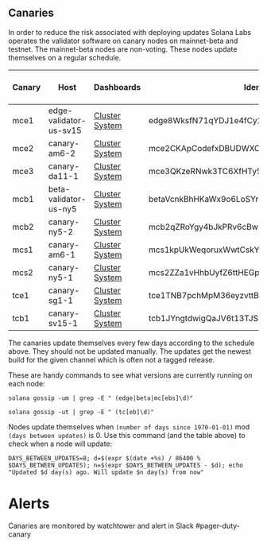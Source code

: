 ## Canaries
In order to reduce the risk associated with deploying updates Solana Labs operates the validator software on canary nodes on mainnet-beta
and testnet. The mainnet-beta nodes are non-voting. These nodes update themselves on a regular schedule.



|Canary|Host|Dashboards|Identity|Cluster|Channel|Days between updates|
|------|----|----------|--------|-------|-------|-------------------:|
|mce1|edge-validator-us-sv15|[Cluster](https://metrics.solana.com:3000/d/monitor-beta/cluster-telemetry-beta?orgId=1&var-datasource=InfluxDB_main-beta&var-testnet=mainnet-beta&var-hostid=edge8WksfN71qYDJ1e4fCy2WfKg19fXU5zuztDi9uTM) [System](https://metrics.solana.com:3000/d/rYdddlPWkk/system-metrics-full?orgId=1&var-DS_PROMETHEUS=Metrics-Prometheus&var-job=All&var-node=edge-validator-us-sv15:9100&var-diskdevices=%5Ba-z%5D%2B%7Cnvme%5B0-9%5D%2Bn%5B0-9%5D%2B&refresh=5m&from=now-15m&to=now)|edge8WksfN71qYDJ1e4fCy2WfKg19fXU5zuztDi9uTM|mainnet-beta|edge|2|
|mce2|canary-am6-2|[Cluster](https://metrics.solana.com:3000/d/monitor-beta/cluster-telemetry-beta?orgId=1&var-datasource=InfluxDB_main-beta&var-testnet=mainnet-beta&var-hostid=mce2CKApCodefxDBUDWXCdBkqoh2dg1vpWJJX2qfuvV) [System](https://metrics.solana.com:3000/d/rYdddlPWkk/system-metrics-full?orgId=1&var-DS_PROMETHEUS=Metrics-Prometheus&var-job=All&var-node=canary-am6-2:9100&var-diskdevices=%5Ba-z%5D%2B%7Cnvme%5B0-9%5D%2Bn%5B0-9%5D%2B&from=now-15m&to=now&refresh=5m)|mce2CKApCodefxDBUDWXCdBkqoh2dg1vpWJJX2qfuvV|mainnet-beta|edge|4|
|mce3|canary-da11-1|[Cluster](https://metrics.solana.com:3000/d/monitor-beta/cluster-telemetry-beta?orgId=1&var-datasource=InfluxDB_main-beta&var-testnet=mainnet-beta&var-hostid=mce3QKzeRNwk3TC6XfHTy5hdRT6u5UKm4rKQbNKkFhF) [System](https://metrics.solana.com:3000/d/rYdddlPWkk/system-metrics-full?orgId=1&var-DS_PROMETHEUS=Metrics-Prometheus&var-job=All&var-node=canary-da11-1%3A9100&var-diskdevices=%5Ba-z%5D%2B%7Cnvme%5B0-9%5D%2Bn%5B0-9%5D%2B&refresh=5m&from=now-15m&to=now)|mce3QKzeRNwk3TC6XfHTy5hdRT6u5UKm4rKQbNKkFhF|mainnet-beta|edge|8|
|mcb1|beta-validator-us-ny5|[Cluster](https://metrics.solana.com:3000/d/monitor-beta/cluster-telemetry-beta?orgId=1&var-datasource=InfluxDB_main-beta&var-testnet=mainnet-beta&var-hostid=betaVcnkBhHKaWx9o6LoSYrGaoDCskQLm94cUVWqDLS) [System](https://metrics.solana.com:3000/d/rYdddlPWkk/system-metrics-full?orgId=1&var-DS_PROMETHEUS=Metrics-Prometheus&var-job=Mainnet-Beta&var-node=beta-validator-us-ny5%3A9100&var-diskdevices=%5Ba-z%5D%2B%7Cnvme%5B0-9%5D%2Bn%5B0-9%5D%2B&refresh=5m&from=now-15m&to=now)|betaVcnkBhHKaWx9o6LoSYrGaoDCskQLm94cUVWqDLS|mainnet-beta|beta|2|
|mcb2|canary-ny5-2|[Cluster](https://metrics.solana.com:3000/d/monitor-beta/cluster-telemetry-beta?orgId=1&var-datasource=InfluxDB_main-beta&var-testnet=mainnet-beta&var-hostid=mcb2qZRoYgy4bJkPRv6cBwLAAYow9ZsSzcrjJKprUnd) [System](https://metrics.solana.com:3000/d/rYdddlPWkk/system-metrics-full?orgId=1&var-DS_PROMETHEUS=Metrics-Prometheus&var-job=All&var-node=canary-ny5-2:9100&var-diskdevices=%5Ba-z%5D%2B%7Cnvme%5B0-9%5D%2Bn%5B0-9%5D%2B&refresh=5m&from=now-15m&to=now)|mcb2qZRoYgy4bJkPRv6cBwLAAYow9ZsSzcrjJKprUnd|mainnet-beta|beta|4|
|mcs1|canary-am6-1|[Cluster](https://metrics.solana.com:3000/d/monitor-beta/cluster-telemetry-beta?orgId=1&var-datasource=InfluxDB_main-beta&var-testnet=mainnet-beta&var-hostid=mcs1kpUkWeqoruxWwtCskY1GGF4Bx1t3MMtHSHoSLyC) [System](https://metrics.solana.com:3000/d/rYdddlPWkk/system-metrics-full?orgId=1&var-DS_PROMETHEUS=Metrics-Prometheus&var-job=All&var-node=canary-am6-1:9100&var-diskdevices=%5Ba-z%5D%2B%7Cnvme%5B0-9%5D%2Bn%5B0-9%5D%2B&refresh=5m&from=now-15m&to=now)|mcs1kpUkWeqoruxWwtCskY1GGF4Bx1t3MMtHSHoSLyC|mainnet-beta|stable|2|
|mcs2|canary-ny5-1|[Cluster](https://metrics.solana.com:3000/d/monitor-beta/cluster-telemetry-beta?orgId=1&var-datasource=InfluxDB_main-beta&var-testnet=mainnet-beta&var-hostid=mcs2ZZa1vHhbUyfZ6ttHEGpFU6pib4pm4ownTxBm6Jc) [System](https://metrics.solana.com:3000/d/rYdddlPWkk/system-metrics-full?orgId=1&var-DS_PROMETHEUS=Metrics-Prometheus&var-job=All&var-node=canary-ny5-1:9100&var-diskdevices=%5Ba-z%5D%2B%7Cnvme%5B0-9%5D%2Bn%5B0-9%5D%2B&refresh=5m&from=now-15m&to=now)|mcs2ZZa1vHhbUyfZ6ttHEGpFU6pib4pm4ownTxBm6Jc|mainnet-beta|stable|4|
|tce1|canary-sg1-1|[Cluster](https://metrics.solana.com:3000/d/monitor-beta/cluster-telemetry-beta?orgId=1&var-datasource=InfluxDB-testnet&var-testnet=tds&var-hostid=tce1TNB7pchMpM36eyzvttBDEwTczv86o5P2SS8dpSU) [System](https://metrics.solana.com:3000/d/rYdddlPWkk/system-metrics-full?orgId=1&var-DS_PROMETHEUS=Metrics-Prometheus&var-job=All&var-node=canary-sg1-1:9100&var-diskdevices=%5Ba-z%5D%2B%7Cnvme%5B0-9%5D%2Bn%5B0-9%5D%2B&refresh=5m&from=now-15m&to=now)|tce1TNB7pchMpM36eyzvttBDEwTczv86o5P2SS8dpSU|testnet|edge|4|
|tcb1|canary-sv15-1|[Cluster](https://metrics.solana.com:3000/d/monitor-beta/cluster-telemetry-beta?orgId=1&var-datasource=InfluxDB-testnet&var-testnet=tds&var-hostid=tcb1JYngtdwigQaJV6t13TJSnKuEPitpwoHS5TAYg1H) [System](https://metrics.solana.com:3000/d/rYdddlPWkk/system-metrics-full?orgId=1&var-DS_PROMETHEUS=Metrics-Prometheus&var-job=All&var-node=canary-sv15-1:9100&var-diskdevices=%5Ba-z%5D%2B%7Cnvme%5B0-9%5D%2Bn%5B0-9%5D%2B&refresh=5m&from=now-15m&to=now)|tcb1JYngtdwigQaJV6t13TJSnKuEPitpwoHS5TAYg1H|testnet|beta|4|

The canaries update themselves every few days according to the schedule above. They should not be updated manually. The updates get the newest build for the given channel which is often not a tagged release.

These are handy commands to see what versions are currently running on each  node:
```
solana gossip -um | grep -E " (edge|beta|mc[ebs]\d)"

solana gossip -ut | grep -E " (tc[eb]\d)"
```

Nodes update themselves when `(number of days since 1970-01-01)` mod `(days between updates)` is 0. Use this command (and the table above) to check when a node will update:

```
DAYS_BETWEEN_UPDATES=8; d=$(expr $(date +%s) / 86400 % $DAYS_BETWEEN_UPDATES); n=$(expr $DAYS_BETWEEN_UPDATES - $d); echo "Updated $d day(s) ago. Will update $n day(s) from now"
```

# Alerts
Canaries are monitored by watchtower and alert in Slack #pager-duty-canary
